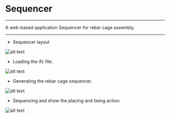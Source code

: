 # Sequencer
---

A web-based application Sequencer for rebar cage assembly.

--- 

- Sequencer layout

![alt text](/project/sequencer/seq1.png)  

- Loading the ifc file.

![alt text](/project/sequencer/seq2.png)  

- Generating the rebar cage sequencer.

![alt text](/project/sequencer/seq3.png)  

- Sequencing and show the placing and tieing action.

![alt text](/project/sequencer/seq4.png)  



